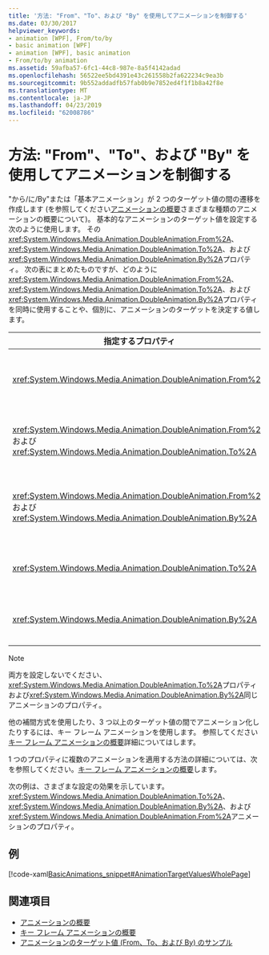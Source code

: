 ```yaml
---
title: '方法: "From"、"To"、および "By" を使用してアニメーションを制御する'
ms.date: 03/30/2017
helpviewer_keywords:
- animation [WPF], From/to/by
- basic animation [WPF]
- animation [WPF], basic animation
- From/to/by animation
ms.assetid: 59afba57-6fc1-44c8-987e-8a5f4142adad
ms.openlocfilehash: 56522ee5bd4391e43c261558b2fa622234c9ea3b
ms.sourcegitcommit: 9b552addadfb57fab0b9e7852ed4f1f1b8a42f8e
ms.translationtype: MT
ms.contentlocale: ja-JP
ms.lasthandoff: 04/23/2019
ms.locfileid: "62008786"
---
```

# <a name="how-to-control-an-animation-using-from-to-and-by"></a>方法: "From"、"To"、および "By" を使用してアニメーションを制御する
"から/に/By"または「基本アニメーション」が 2 つのターゲット値の間の遷移を作成します (を参照してください[アニメーションの概要](animation-overview.md)さまざまな種類のアニメーションの概要について)。 基本的なアニメーションのターゲット値を設定する次のように使用します。 その<xref:System.Windows.Media.Animation.DoubleAnimation.From%2A>、 <xref:System.Windows.Media.Animation.DoubleAnimation.To%2A>、および<xref:System.Windows.Media.Animation.DoubleAnimation.By%2A>プロパティ。  次の表にまとめたものですが、どのように<xref:System.Windows.Media.Animation.DoubleAnimation.From%2A>、 <xref:System.Windows.Media.Animation.DoubleAnimation.To%2A>、および<xref:System.Windows.Media.Animation.DoubleAnimation.By%2A>プロパティを同時に使用することや、個別に、アニメーションのターゲットを決定する値します。  
  
|指定するプロパティ|結果として生じる動作|  
|--------------------------|------------------------|  
|<xref:System.Windows.Media.Animation.DoubleAnimation.From%2A>|によって指定された値からアニメーション、<xref:System.Windows.Media.Animation.DoubleAnimation.From%2A>プロパティをアニメーション化されているプロパティの基本値または前のアニメーションの前のアニメーションの構成方法に応じて、値を出力します。|  
|<xref:System.Windows.Media.Animation.DoubleAnimation.From%2A> および <xref:System.Windows.Media.Animation.DoubleAnimation.To%2A>|によって指定された値からアニメーション、<xref:System.Windows.Media.Animation.DoubleAnimation.From%2A>プロパティによって指定された値を<xref:System.Windows.Media.Animation.DoubleAnimation.To%2A>プロパティ。|  
|<xref:System.Windows.Media.Animation.DoubleAnimation.From%2A> および <xref:System.Windows.Media.Animation.DoubleAnimation.By%2A>|によって指定された値からアニメーション、<xref:System.Windows.Media.Animation.DoubleAnimation.From%2A>プロパティの合計によって指定された値を<xref:System.Windows.Media.Animation.DoubleAnimation.From%2A>と<xref:System.Windows.Media.Animation.DoubleAnimation.By%2A>プロパティ。|  
|<xref:System.Windows.Media.Animation.DoubleAnimation.To%2A>|アニメーションがアニメーション化されたプロパティの基本値から、または前のアニメーションの出力値を指定する値を<xref:System.Windows.Media.Animation.DoubleAnimation.To%2A>プロパティ。|  
|<xref:System.Windows.Media.Animation.DoubleAnimation.By%2A>|出力値で指定された値の合計に値をアニメーション化されているプロパティの基準値からアニメーション、または前のアニメーション、<xref:System.Windows.Media.Animation.DoubleAnimation.By%2A>プロパティ。|  
  
> [!NOTE]
>  両方を設定しないでください、<xref:System.Windows.Media.Animation.DoubleAnimation.To%2A>プロパティおよび<xref:System.Windows.Media.Animation.DoubleAnimation.By%2A>同じアニメーションのプロパティ。  
  
 他の補間方式を使用したり、3 つ以上のターゲット値の間でアニメーション化したりするには、キー フレーム アニメーションを使用します。 参照してください[キー フレーム アニメーションの概要](key-frame-animations-overview.md)詳細についてはします。  
  
 1 つのプロパティに複数のアニメーションを適用する方法の詳細については、次を参照してください。[キー フレーム アニメーションの概要](key-frame-animations-overview.md)します。  
  
 次の例は、さまざまな設定の効果を示しています。 <xref:System.Windows.Media.Animation.DoubleAnimation.To%2A>、 <xref:System.Windows.Media.Animation.DoubleAnimation.By%2A>、および<xref:System.Windows.Media.Animation.DoubleAnimation.From%2A>アニメーションのプロパティ。  
  
## <a name="example"></a>例  
 [!code-xaml[BasicAnimations_snippet#AnimationTargetValuesWholePage](~/samples/snippets/csharp/VS_Snippets_Wpf/BasicAnimations_snippet/CS/AnimationTargetValuesExample.xaml#animationtargetvalueswholepage)]  
  
## <a name="see-also"></a>関連項目

- [アニメーションの概要](animation-overview.md)
- [キー フレーム アニメーションの概要](key-frame-animations-overview.md)
- [アニメーションのターゲット値 (From、To、および By) のサンプル](https://go.microsoft.com/fwlink/?LinkID=159988)
